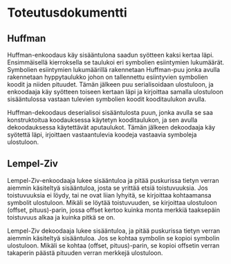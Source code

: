 # Toteutusdokumentti

## Huffman

Huffman-enkoodaus käy sisääntulona saadun syötteen kaksi kertaa läpi.
Ensimmäisellä kierroksella se taulukoi eri symbolien esiintymien
lukumäärät. Symbolien esiintymien lukumäärillä rakennetaan Huffman-puu
jonka avulla rakennetaan hyppytaulukko johon on tallennettu
esiintyvien symbolien koodit ja niiden pituudet. Tämän jälkeen puu
serialisoidaan ulostuloon, ja enkoodaaja käy syötteen toiseen kertaan
läpi ja kirjoittaa samalla ulostuloon sisääntulossa vastaan tulevien
symbolien koodit kooditaulukon avulla.

Huffman-dekoodaus deserialisoi sisääntulosta puun, jonka avulla se saa
konstruktoitua koodauksessa käytetyn kooditaulukon, ja sen avulla
dekoodauksessa käytettävät aputaulukot. Tämän jälkeen dekoodaaja käy
syötettä läpi, irjoittaen vastaantulevia koodeja vastaavia symboleja
ulostuloon.

## Lempel-Ziv

Lempel-Ziv-enkoodaaja lukee sisääntuloa ja pitää puskurissa tietyn
verran aiemmin käsiteltyä sisääntuloa, josta se yrittää etsiä
toistuvuuksia. Jos toistuvuuksia ei löydy, tai ne ovat liian lyhyitä,
se kirjoittaa kohtaamansa symbolit ulostuloon. Mikäli se löytää
toistuvuuden, se kirjoittaa ulostuloon (offset, pituus)-parin, jossa
offset kertoo kuinka monta merkkiä taaksepäin toistuvuus alkaa ja
kuinka pitkä se on.

Lempel-Ziv dekoodaaja lukee sisääntuloa, ja pitää puskurissa tietyn
verran aiemmin käsiteltyä sisääntuloa. Jos se kohtaa symbolin se
kopioi symbolin ulostuloon. Mikäli se kohtaa (offset, pituus)-parin,
se kopioi offsetin verran takaperin päästä pituuden verran merkkejä
ulostuloon.
